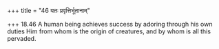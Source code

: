 +++
title = "46 यतः प्रवृत्तिर्भूतानाम्"

+++
18.46 A human being achieves success by adoring through his own duties
Him from whom is the origin of creatures, and by whom is all this
pervaded.
